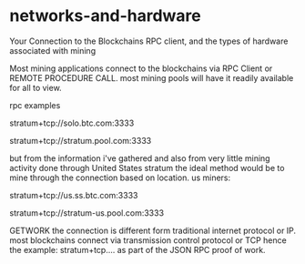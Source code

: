# networks-and-hardware
Your Connection to the Blockchains RPC client, and the types of hardware associated with mining 


Most mining applications connect to the blockchains via RPC Client or REMOTE PROCEDURE CALL. most mining pools will have it readily available for all to view.


rpc examples


stratum+tcp://solo.btc.com:3333


stratum+tcp://stratum.pool.com:3333


but from the information i've gathered and also from very little mining activity done through United States stratum the ideal method would be to mine through the connection based on location. us miners:


stratum+tcp://us.ss.btc.com:3333


stratum+tcp://stratum-us.pool.com:3333


GETWORK
the connection is different form traditional internet protocol or IP. most blockchains connect via transmission control protocol or TCP hence the example: stratum+tcp.... as part of the JSON RPC proof of work.
